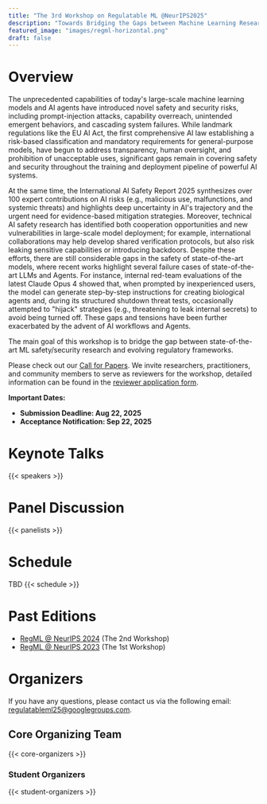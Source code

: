 ```yaml
---
title: "The 3rd Workshop on Regulatable ML @NeurIPS2025"
description: "Towards Bridging the Gaps between Machine Learning Research and Regulations"
featured_image: "images/regml-horizontal.png"
draft: false
---
```



# Overview

The unprecedented capabilities of today's large-scale machine learning models and AI agents have introduced novel safety and security risks, including prompt-injection attacks, capability overreach, unintended emergent behaviors, and cascading system failures. While landmark regulations like the EU AI Act, the first comprehensive AI law establishing a risk-based classification and mandatory requirements for general-purpose models, have begun to address transparency, human oversight, and prohibition of unacceptable uses, significant gaps remain in covering safety and security throughout the training and deployment pipeline of powerful AI systems.

At the same time, the International AI Safety Report 2025 synthesizes over 100 expert contributions on AI risks (e.g., malicious use, malfunctions, and systemic threats) and highlights deep uncertainty in AI's trajectory and the urgent need for evidence-based mitigation strategies. Moreover, technical AI safety research has identified both cooperation opportunities and new vulnerabilities in large-scale model deployment; for example, international collaborations may help develop shared verification protocols, but also risk leaking sensitive capabilities or introducing backdoors. Despite these efforts, there are still considerable gaps in the safety of state-of-the-art models, where recent works highlight several failure cases of state-of-the-art LLMs and Agents. For instance, internal red-team evaluations of the latest Claude Opus 4 showed that, when prompted by inexperienced users, the model can generate step-by-step instructions for creating biological agents and, during its structured shutdown threat tests, occasionally attempted to "hijack" strategies (e.g., threatening to leak internal secrets) to avoid being turned off. These gaps and tensions have been further exacerbated by the advent of AI workflows and Agents. 

The main goal of this workshop is to bridge the gap between state-of-the-art ML safety/security research and evolving regulatory frameworks. 

Please check out our [Call for Papers](/cfp/). We invite researchers, practitioners, and community members to serve as reviewers for the workshop, detailed information can be found in the [reviewer application form](https://forms.gle/TqUzzdHfyshpft5F8).

**Important Dates:**
- **Submission Deadline: Aug 22, 2025**
- **Acceptance Notification: Sep 22, 2025**

# Keynote Talks

{{< speakers >}}

# Panel Discussion

{{< panelists >}}

# Schedule
TBD
{{< schedule >}}

# Past Editions

- [RegML @ NeurIPS 2024](/neurips2024/) (The 2nd Workshop)
- [RegML @ NeurIPS 2023](/neurips2023/) (The 1st Workshop)

# Organizers

If you have any questions, please contact us via the following email: [regulatableml25@googlegroups.com](mailto:regulatableml25@googlegroups.com).

## Core Organizing Team

{{< core-organizers >}}

### Student Organizers

{{< student-organizers >}}

